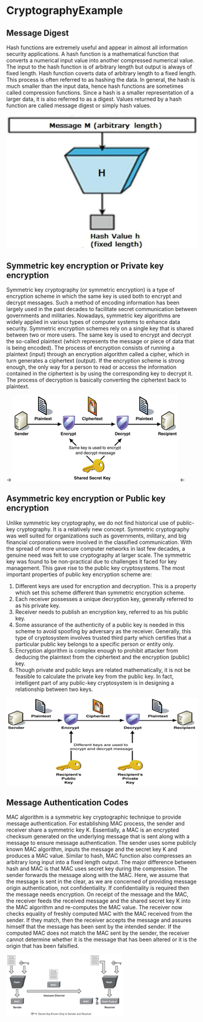 # CryptographyExample

## Message Digest

Hash functions are extremely useful and appear in almost all information security applications. A hash function is a mathematical function that converts a numerical input value into another compressed numerical value. The input to the hash function is of arbitrary length but output is always of fixed length. Hash function coverts data of arbitrary length to a fixed length. This process is often referred to as hashing the data. In general, the hash is much smaller than the input data, hence hash functions are sometimes called compression functions. Since a hash is a smaller representation of a larger data, it is also referred to as a digest. Values returned by a hash function are called message digest or simply hash values.

![alt text](https://github.com/cicciog/CryptographyExample/blob/master/images/hash_functions.jpg "Hash function")

## Symmetric key encryption or Private key encryption

Symmetric key cryptography (or symmetric encryption) is a type of encryption scheme in which the same key is used both to encrypt and decrypt messages. Such a method of encoding information has been largely used in the past decades to facilitate secret communication between governments and militaries. Nowadays, symmetric key algorithms are widely applied in various types of computer systems to enhance data security. Symmetric encryption schemes rely on a single key that is shared between two or more users. The same key is used to encrypt and decrypt the so-called plaintext (which represents the message or piece of data that is being encoded). The process of encryption consists of running a plaintext (input) through an encryption algorithm called a cipher, which in turn generates a ciphertext (output). If the encryption scheme is strong enough, the only way for a person to read or access the information contained in the ciphertext is by using the corresponding key to decrypt it. The process of decryption is basically converting the ciphertext back to plaintext.

-> ![alt text](https://github.com/cicciog/CryptographyExample/blob/master/images/symmetric-encryption.gif "Private key encryption") <-

## Asymmetric key encryption or Public key encryption

Unlike symmetric key cryptography, we do not find historical use of public-key cryptography. It is a relatively new concept. Symmetric cryptography was well suited for organizations such as governments, military, and big financial corporations were involved in the classified communication. With the spread of more unsecure computer networks in last few decades, a genuine need was felt to use cryptography at larger scale. The symmetric key was found to be non-practical due to challenges it faced for key management. This gave rise to the public key cryptosystems.
The most important properties of public key encryption scheme are:
1. Different keys are used for encryption and decryption. This is a property which set this scheme different than symmetric encryption scheme.
2. Each receiver possesses a unique decryption key, generally referred to as his private key.
3. Receiver needs to publish an encryption key, referred to as his public key.
4. Some assurance of the authenticity of a public key is needed in this scheme to avoid spoofing by adversary as the receiver. Generally, this type of cryptosystem involves trusted third party which certifies that a particular public key belongs to a specific person or entity only.
5. Encryption algorithm is complex enough to prohibit attacker from deducing the plaintext from the ciphertext and the encryption (public) key.
6. Though private and public keys are related mathematically, it is not be feasible to calculate the private key from the public key. In fact, intelligent part of any public-key cryptosystem is in designing a relationship between two keys.

![alt text](https://github.com/cicciog/CryptographyExample/blob/master/images/public-key-encryption.png "Public key encryption")

## Message Authentication Codes

MAC algorithm is a symmetric key cryptographic technique to provide message authentication. For establishing MAC process, the sender and receiver share a symmetric key K. Essentially, a MAC is an encrypted checksum generated on the underlying message that is sent along with a message to ensure message authentication. The sender uses some publicly known MAC algorithm, inputs the message and the secret key K and produces a MAC value. Similar to hash, MAC function also compresses an arbitrary long input into a fixed length output. The major difference between hash and MAC is that MAC uses secret key during the compression. The sender forwards the message along with the MAC. Here, we assume that the message is sent in the clear, as we are concerned of providing message origin authentication, not confidentiality. If confidentiality is required then the message needs encryption. On receipt of the message and the MAC, the receiver feeds the received message and the shared secret key K into the MAC algorithm and re-computes the MAC value. The receiver now checks equality of freshly computed MAC with the MAC received from the sender. If they match, then the receiver accepts the message and assures himself that the message has been sent by the intended sender. If the computed MAC does not match the MAC sent by the sender, the receiver cannot determine whether it is the message that has been altered or it is the origin that has been falsified.

![alt text](https://github.com/cicciog/CryptographyExample/blob/master/images/mac.png "MAC")
